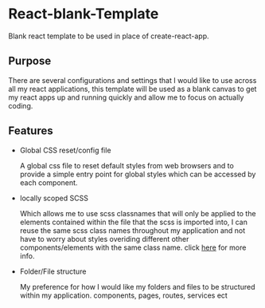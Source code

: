 # React-blank-Template
Blank react template to be used in place of create-react-app.

## Purpose
There are several configurations and settings that I would like to use across all my react applications, this template will be used as a blank canvas to get my react apps up and running quickly and allow me to focus on actually coding.

## Features

- Global CSS reset/config file

    A global css file to reset default styles from web browsers and to provide a simple entry point for global styles which can be accessed by each component.

- locally scoped SCSS

    Which allows me to use scss classnames that will only be applied to the elements contained within the file that the scss is imported into, I can reuse the same scss class names throughout my application and not have to worry about styles overiding different other components/elements with the same class name. click [here](https://dev.to/viclafouch/how-to-scope-your-css-scss-in-react-js-271a) for more info. 
    
    
- Folder/File structure
    
    My preference for how I would like my folders and files to be structured within my application. components, pages, routes, services ect

